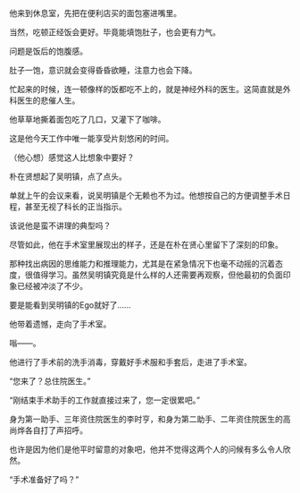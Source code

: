他来到休息室，先把在便利店买的面包塞进嘴里。

当然，吃顿正经饭会更好。毕竟能填饱肚子，也会更有力气。

问题是饭后的饱腹感。

肚子一饱，意识就会变得昏昏欲睡，注意力也会下降。

忙起来的时候，连一顿像样的饭都吃不上的，就是神经外科的医生。这简直就是外科医生的悲催人生。

他草草地撕着面包吃了几口，又灌下了咖啡。

这是他今天工作中唯一能享受片刻悠闲的时间。

（他心想）感觉这人比想象中要好？

朴在贤想起了吴明镇，点了点头。

单就上午的会议来看，说吴明镇是个无赖也不为过。他想按自己的方便调整手术日程，甚至无视了科长的正当指示。

该说他是蛮不讲理的典型吗？

尽管如此，他在手术室里展现出的样子，还是在朴在贤心里留下了深刻的印象。

那种找出病因的思维能力和推理能力，尤其是在紧急情况下也毫不动摇的沉着态度，很值得学习。虽然吴明镇究竟是什么样的人还需要再观察，但他最初的负面印象已经被冲淡了不少。

要是能看到吴明镇的Ego就好了……

他带着遗憾，走向了手术室。

嗡——。

他进行了手术前的洗手消毒，穿戴好手术服和手套后，走进了手术室。

“您来了？总住院医生。”

“刚结束手术助手的工作就直接过来了，您一定很累吧。”

身为第一助手、三年资住院医生的李时亨，和身为第二助手、二年资住院医生的高尚烨各自打了声招呼。

也许是因为他们是他平时留意的对象吧，他并不觉得这两个人的问候有多么令人欣然。

“手术准备好了吗？”